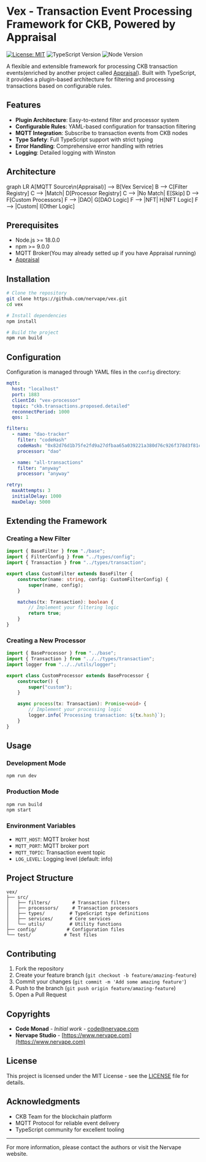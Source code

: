 # Vex - Transaction Event Processing Framework for CKB, Powered by Appraisal

[![License: MIT](https://img.shields.io/badge/License-MIT-yellow.svg)](https://opensource.org/licenses/MIT)
![TypeScript Version](https://img.shields.io/badge/typescript-%5E5.0.0-blue)
![Node Version](https://img.shields.io/badge/node-%5E18.0.0-green)

A flexible and extensible framework for processing CKB transaction events(enriched by another project called [Appraisal](https://github.com/nervape/appraisal.git)). Built with TypeScript, it provides a plugin-based architecture for filtering and processing transactions based on configurable rules.

## Features

- **Plugin Architecture**: Easy-to-extend filter and processor system
- **Configurable Rules**: YAML-based configuration for transaction filtering
- **MQTT Integration**: Subscribe to transaction events from CKB nodes
- **Type Safety**: Full TypeScript support with strict typing
- **Error Handling**: Comprehensive error handling with retries
- **Logging**: Detailed logging with Winston

## Architecture

graph LR
    A[MQTT Source\n(Appraisal)] --> B[Vex Service]
    B --> C[Filter Registry]
    C --> |Match| D[Processor Registry]
    C --> |No Match| E[Skip]
    D --> F[Custom Processors]
    F --> |DAO| G[DAO Logic]
    F --> |NFT| H[NFT Logic]
    F --> |Custom| I[Other Logic]

## Prerequisites

- Node.js >= 18.0.0
- npm >= 9.0.0
- MQTT Broker(You may already setted up if you have Appraisal running)
- [Appraisal](https://github.com/nervape/appraisal.git)

## Installation

```bash
# Clone the repository
git clone https://github.com/nervape/vex.git
cd vex

# Install dependencies
npm install

# Build the project
npm run build
```

## Configuration

Configuration is managed through YAML files in the `config` directory:

```yaml
mqtt:
  host: "localhost"
  port: 1883
  clientId: "vex-processor"
  topic: "ckb.transactions.proposed.detailed"
  reconnectPeriod: 1000
  qos: 1

filters:
  - name: "dao-tracker"
    filter: "codeHash"
    codeHash: "0x82d76d1b75fe2fd9a27dfbaa65a039221a380d76c926f378d3f81cf3e7e13f2e"
    processor: "dao"

  - name: "all-transactions"
    filter: "anyway"
    processor: "anyway"

retry:
  maxAttempts: 3
  initialDelay: 1000
  maxDelay: 5000
```

## Extending the Framework

### Creating a New Filter

```typescript
import { BaseFilter } from "./base";
import { FilterConfig } from "../types/config";
import { Transaction } from "../types/transaction";

export class CustomFilter extends BaseFilter {
    constructor(name: string, config: CustomFilterConfig) {
        super(name, config);
    }

    matches(tx: Transaction): boolean {
        // Implement your filtering logic
        return true;
    }
}
```

### Creating a New Processor

```typescript
import { BaseProcessor } from "../base";
import { Transaction } from "../../types/transaction";
import logger from "../../utils/logger";

export class CustomProcessor extends BaseProcessor {
    constructor() {
        super("custom");
    }

    async process(tx: Transaction): Promise<void> {
        // Implement your processing logic
        logger.info(`Processing transaction: ${tx.hash}`);
    }
}
```

## Usage

### Development Mode

```bash
npm run dev
```

### Production Mode

```bash
npm run build
npm start
```

### Environment Variables

- `MQTT_HOST`: MQTT broker host
- `MQTT_PORT`: MQTT broker port
- `MQTT_TOPIC`: Transaction event topic
- `LOG_LEVEL`: Logging level (default: info)

## Project Structure

```
vex/
├── src/
│   ├── filters/        # Transaction filters
│   ├── processors/     # Transaction processors
│   ├── types/         # TypeScript type definitions
│   ├── services/      # Core services
│   └── utils/         # Utility functions
├── config/           # Configuration files
└── test/            # Test files
```

## Contributing

1. Fork the repository
2. Create your feature branch (`git checkout -b feature/amazing-feature`)
3. Commit your changes (`git commit -m 'Add some amazing feature'`)
4. Push to the branch (`git push origin feature/amazing-feature`)
5. Open a Pull Request

## Copyrights

- **Code Monad** - *Initial work* - [code@nervape.com](mailto:code@nervape.com)
- **Nervape Studio** - [https://www.nervape.com](https://www.nervape.com)

## License

This project is licensed under the MIT License - see the [LICENSE](LICENSE) file for details.

## Acknowledgments

- CKB Team for the blockchain platform
- MQTT Protocol for reliable event delivery
- TypeScript community for excellent tooling

---

For more information, please contact the authors or visit the Nervape website.
